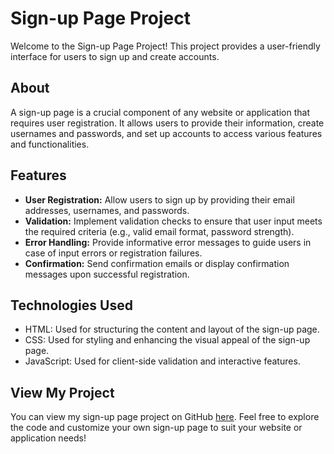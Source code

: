 # Sign-up Page Project

Welcome to the Sign-up Page Project! This project provides a user-friendly interface for users to sign up and create accounts.

## About

A sign-up page is a crucial component of any website or application that requires user registration. It allows users to provide their information, create usernames and passwords, and set up accounts to access various features and functionalities.

## Features

- **User Registration:** Allow users to sign up by providing their email addresses, usernames, and passwords.
- **Validation:** Implement validation checks to ensure that user input meets the required criteria (e.g., valid email format, password strength).
- **Error Handling:** Provide informative error messages to guide users in case of input errors or registration failures.
- **Confirmation:** Send confirmation emails or display confirmation messages upon successful registration.

## Technologies Used

- HTML: Used for structuring the content and layout of the sign-up page.
- CSS: Used for styling and enhancing the visual appeal of the sign-up page.
- JavaScript: Used for client-side validation and interactive features.

## View My Project 

You can view my sign-up page project on GitHub [here](https://tr45o.github.io/Sign-Up/). Feel free to explore the code and customize your own sign-up page to suit your website or application needs!
